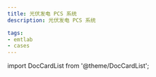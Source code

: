 ```yaml
---
title: 光伏发电 PCS 系统
description: 光伏发电 PCS 系统

tags:
- emtlab
- cases
---
```


import DocCardList from '@theme/DocCardList';

<DocCardList />
